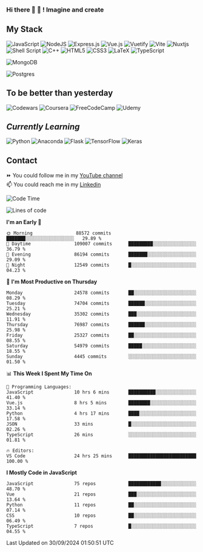 ### Hi there 👋 🤖 ! Imagine and create

## My Stack
![JavaScript](https://img.shields.io/badge/javascript-%23323330.svg?style=for-the-badge&logo=javascript&logoColor=%23F7DF1E) ![NodeJS](https://img.shields.io/badge/node.js-6DA55F?style=for-the-badge&logo=node.js&logoColor=white) <img alt="Express.js" src="https://img.shields.io/badge/express.js%20-%23404d59.svg?&style=for-the-badge"/> ![Vue.js](https://img.shields.io/badge/vuejs-%2335495e.svg?style=for-the-badge&logo=vuedotjs&logoColor=%234FC08D) ![Vuetify](https://img.shields.io/badge/Vuetify-1867C0?style=for-the-badge&logo=vuetify&logoColor=AEDDFF) ![Vite](https://img.shields.io/badge/vite-%23646CFF.svg?style=for-the-badge&logo=vite&logoColor=white) ![Nuxtjs](https://img.shields.io/badge/Nuxt-002E3B?style=for-the-badge&logo=nuxtdotjs&logoColor=#00DC82) ![Shell Script](https://img.shields.io/badge/shell_script-%23121011.svg?style=for-the-badge&logo=gnu-bash&logoColor=white) ![C++](https://img.shields.io/badge/c++-%2300599C.svg?style=for-the-badge&logo=c%2B%2B&logoColor=white) ![HTML5](https://img.shields.io/badge/html5-%23E34F26.svg?style=for-the-badge&logo=html5&logoColor=white) ![CSS3](https://img.shields.io/badge/css3-%231572B6.svg?style=for-the-badge&logo=css3&logoColor=white) ![LaTeX](https://img.shields.io/badge/latex-%23008080.svg?style=for-the-badge&logo=latex&logoColor=white) ![TypeScript](https://img.shields.io/badge/typescript-%23007ACC.svg?style=for-the-badge&logo=typescript&logoColor=white)
<div>
  <img alt="MongoDB" src ="https://img.shields.io/badge/MongoDB-%234ea94b.svg?&style=for-the-badge&logo=mongodb&logoColor=white"/>
  
  ![Postgres](https://img.shields.io/badge/postgres-%23316192.svg?style=for-the-badge&logo=postgresql&logoColor=white)
</div>

## To be better than yesterday
![Codewars](https://img.shields.io/badge/Codewars-B1361E?style=for-the-badge&logo=codewars&logoColor=grey)
  ![Coursera](https://img.shields.io/badge/Coursera-%230056D2.svg?style=for-the-badge&logo=Coursera&logoColor=white)
  ![FreeCodeCamp](https://img.shields.io/badge/Freecodecamp-%23123.svg?&style=for-the-badge&logo=freecodecamp&logoColor=green)
  ![Udemy](https://img.shields.io/badge/Udemy-A435F0?style=for-the-badge&logo=Udemy&logoColor=white)

## *Currently Learning*
![Python](https://img.shields.io/badge/python-3670A0?style=for-the-badge&logo=python&logoColor=ffdd54) ![Anaconda](https://img.shields.io/badge/Anaconda-%2344A833.svg?style=for-the-badge&logo=anaconda&logoColor=white) 
![Flask](https://img.shields.io/badge/flask-%23000.svg?style=for-the-badge&logo=flask&logoColor=white) ![TensorFlow](https://img.shields.io/badge/TensorFlow-%23FF6F00.svg?style=for-the-badge&logo=TensorFlow&logoColor=white) ![Keras](https://img.shields.io/badge/Keras-%23D00000.svg?style=for-the-badge&logo=Keras&logoColor=white)

## Contact
⏩ You could follow me in my <a href="https://www.youtube.com/c/ViktorJimenezF" target="blank">YouTube channel</a>   <br>
📫 You could reach me in my <a href="https://www.linkedin.com/in/victorjuanjimenez/" target="blank">Linkedin</a>  

<!--START_SECTION:waka-->
![Code Time](http://img.shields.io/badge/Code%20Time-2%2C737%20hrs%204%20mins-blue)

![Lines of code](https://img.shields.io/badge/From%20Hello%20World%20I%27ve%20Written-422.3%20million%20lines%20of%20code-blue)

**I'm an Early 🐤** 

```text
🌞 Morning                88572 commits       ███████░░░░░░░░░░░░░░░░░░   29.89 % 
🌆 Daytime                109007 commits      █████████░░░░░░░░░░░░░░░░   36.79 % 
🌃 Evening                86194 commits       ███████░░░░░░░░░░░░░░░░░░   29.09 % 
🌙 Night                  12549 commits       █░░░░░░░░░░░░░░░░░░░░░░░░   04.23 % 
```
📅 **I'm Most Productive on Thursday** 

```text
Monday                   24578 commits       ██░░░░░░░░░░░░░░░░░░░░░░░   08.29 % 
Tuesday                  74704 commits       ██████░░░░░░░░░░░░░░░░░░░   25.21 % 
Wednesday                35302 commits       ███░░░░░░░░░░░░░░░░░░░░░░   11.91 % 
Thursday                 76987 commits       ██████░░░░░░░░░░░░░░░░░░░   25.98 % 
Friday                   25327 commits       ██░░░░░░░░░░░░░░░░░░░░░░░   08.55 % 
Saturday                 54979 commits       █████░░░░░░░░░░░░░░░░░░░░   18.55 % 
Sunday                   4445 commits        ░░░░░░░░░░░░░░░░░░░░░░░░░   01.50 % 
```


📊 **This Week I Spent My Time On** 

```text
💬 Programming Languages: 
JavaScript               10 hrs 6 mins       ██████████░░░░░░░░░░░░░░░   41.40 % 
Vue.js                   8 hrs 5 mins        ████████░░░░░░░░░░░░░░░░░   33.14 % 
Python                   4 hrs 17 mins       ████░░░░░░░░░░░░░░░░░░░░░   17.58 % 
JSON                     33 mins             █░░░░░░░░░░░░░░░░░░░░░░░░   02.26 % 
TypeScript               26 mins             ░░░░░░░░░░░░░░░░░░░░░░░░░   01.81 % 

🔥 Editors: 
VS Code                  24 hrs 25 mins      █████████████████████████   100.00 % 
```

**I Mostly Code in JavaScript** 

```text
JavaScript               75 repos            ████████████░░░░░░░░░░░░░   48.70 % 
Vue                      21 repos            ███░░░░░░░░░░░░░░░░░░░░░░   13.64 % 
Python                   11 repos            ██░░░░░░░░░░░░░░░░░░░░░░░   07.14 % 
CSS                      10 repos            ██░░░░░░░░░░░░░░░░░░░░░░░   06.49 % 
TypeScript               7 repos             █░░░░░░░░░░░░░░░░░░░░░░░░   04.55 % 
```




 Last Updated on 30/09/2024 01:50:51 UTC
<!--END_SECTION:waka-->

<!--
**ViktorJJF/ViktorJJF** is a ✨ _special_ ✨ repository because its `README.md` (this file) appears on your GitHub profile.



Here are some ideas to get you started:

- 🔭 I’m currently working on ...
- 🌱 I’m currently learning ...
- 👯 I’m looking to collaborate on ...
- 🤔 I’m looking for help with ...
- 💬 Ask me about ...
- 📫 How to reach me: ...
- 😄 Pronouns: ...
- ⚡ Fun fact: ...
-->

